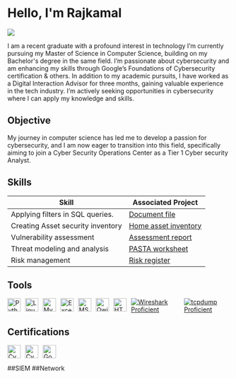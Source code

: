 # Hello, I'm Rajkamal
<a href="https://www.linkedin.com/in/rajkamal-sahu-700616190?utm_source=share&utm_campaign=share_via&utm_content=profile&utm_medium=android_app"><img src="https://img.shields.io/badge/-LinkedIn-0072b1?&style=for-the-badge&logo=linkedin&logoColor=white" /></a>


I am a recent graduate with a profound interest in technology I’m currently pursuing my Master of Science in Computer Science, building on my Bachelor's degree in the same field. I’m passionate about cybersecurity and am enhancing my skills through Google’s Foundations of Cybersecurity certification & others.
In addition to my academic pursuits, I have worked as a Digital Interaction Advisor for three months, gaining valuable experience in the tech industry. I’m actively seeking opportunities in cybersecurity where I can apply my knowledge and skills.

## Objective
My journey in computer science has led me to develop a passion for cybersecurity, and I am now eager to transition into this field, specifically aiming to join a Cyber Security Operations Center as a Tier 1 Cyber security Analyst.

## Skills


| Skill                                         | Associated Project         |
|------------------------------------------------|----------------------------|
| Applying filters in SQL queries.  | <a href="https://docs.google.com/document/d/1k3yY26zsgfmBbAWSC6LaGoIHqESXaXtAYRUZ3LlvE_8/edit?usp=drivesdk">Document file</a>|
| Creating Asset security inventory | <a href="https://docs.google.com/spreadsheets/d/1ZUDLW_B73A9cmMSgH9nleTHQzxbXfroW7omGeu5Y1jA/edit?usp=drivesdk">Home asset inventory</a>|
|Vulnerability assessment      | <a href="https://docs.google.com/document/d/1YYZDgj2F0f3P1BCZQykElVLMQiheC1rKn0PvwbRtKQw/edit?usp=drivesdk">Assessment report</a>|
| Threat modeling and analysis      | <a href="https://docs.google.com/document/d/1yDXtiJ16c8Ssa7n6ttIrBNoZEWmBRDUG8KgwZ2-CIjo/edit?usp=drivesdk">PASTA worksheet</a> |
| Risk management                  | <a href="https://docs.google.com/document/d/1Dmq7q-5xezoIHBQHxy0yysNpEpJbO2EzAt942pNGKgM/edit?usp=drivesdk">Risk register</a>|
## Tools
<div style="display: flex; gap: 10px;">
  <img src="https://img.shields.io/badge/Python-3776AB?style=for-the-badge&logo=python&logoColor=white" alt="Python Logo" height="30">
  <img src="https://img.shields.io/badge/Linux-FCC624?style=for-the-badge&logo=linux&logoColor=black" alt="Linux Logo" height="30">
  <img src="https://img.shields.io/badge/MySQL-4479A1?style=for-the-badge&logo=mysql&logoColor=white" alt="MySQL Logo" height="30">
  <img src="https://img.shields.io/badge/Microsoft_Excel-217346?style=for-the-badge&logo=microsoftexcel&logoColor=white" alt="Excel Logo" height="30">
  <img src="https://img.shields.io/badge/Microsoft_Word-2B579A?style=for-the-badge&logo=microsoftword&logoColor=white" alt="MS Word Logo" height="30">
  <img src="https://img.shields.io/badge/Qwiklabs-FF6F00?style=for-the-badge&logo=qwiklabs&logoColor=white" alt="Qwiklabs Logo" height="30">
  <img src="https://img.shields.io/badge/HTML5-E34F26?style=for-the-badge&logo=html5&logoColor=white" alt="HTML Logo" height="30">

  <a href="https://www.wireshark.org/">
  <img src="https://img.shields.io/badge/Wireshark-Proficient-blue?logo=wireshark&logoColor=white" alt="Wireshark Proficient">
</a>
<a href="https://www.tcpdump.org/">
  <img src="https://img.shields.io/badge/tcpdump-Proficient-orange?logo=tcpdump&logoColor=white" alt="tcpdump Proficient">
</a>
</div>


## Certifications
<div style="display: flex; gap: 10px;">
  <a href="https://drive.google.com/file/d/1CkMm22i6ptgAM6udte6zVVT2zwIKAD-X/view?usp=drivesdk" target="_blank">
    <img src="https://img.shields.io/badge/Cyber_Security_Associate-Reliance_Foundation-FF6F00?style=for-the-badge&logo=cybersecurity&logoColor=white" alt="Cyber Security Associate - Reliance Foundation" height="30">
  </a>
  
  <a href="https://drive.google.com/file/d/1CoVxOZm7wJHQQKCnHxKRDxVjhpAO5JPI/view?usp=drivesdk" target="_blank">
    <img src="https://img.shields.io/badge/Cybersecurity_Certificate-NSDC-0052CC?style=for-the-badge&logo=cybersecurity&logoColor=white" alt="Cybersecurity Certificate - NSDC" height="30">
  </a>
  
  <a href="https://drive.google.com/file/d/1ezU6-mmpccSl7XkGN30TXmgeIjRbKIZt/view?usp=drivesdk" target="_blank">
    <img src="https://img.shields.io/badge/Cybersecurity_Professional-Google-4285F4?style=for-the-badge&logo=google&logoColor=white" alt="Google Cybersecurity Professional Certification" height="30">
  </a>
</div>

##SIEM
##Network
